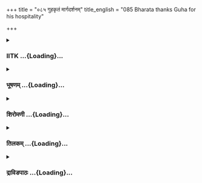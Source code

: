 +++
title = "०८५ गुहकृतं मार्गदर्शनम्"
title_english = "085 Bharata thanks Guha for his hospitality"

+++
<div caption="श्रीराम-हरिसीताराममूर्ति-घनपाठिभ्यां वचनम्" class="audioEmbed" src="https://archive.org/download/Ramayana-recitation-Sriram-harisItArAmamUrti-Ghanapaati-v2/Kanda_2/Kanda_2_AYK-085-Guha_Krutham_Marga_Darshanam.mp3"></div>

<div class="js_include collapsed" newlevelforh1="3" title="IITK" unfilled url="/purANam/rAmAyaNam/audIchya-pAThaH/iitk/2_ayodhyAkANDam/07-rAma-darshanam/085_guhakRtaM_mArgadarshanam.md">
<details><summary><h3>IITK ...{Loading}...</h3></summary>

Bharata expresses his desire to bring back Rama -- enquires the way to
Bharadwaja's hermitage.



#### श्लोकः
##### मूलम्
एवमुक्तस्तु भरतो निषादाधिपतिं गुहम्।  
प्रत्युवाच महाप्राज्ञो वाक्यं हेत्वर्थसंहितम्॥2.85.1॥

##### शब्दार्थः
एवम् thus, उक्तः having spoken, महाप्राज्ञः  great intellectual, भरतः Bharata, निषादाधिपतिम् the overlord of the nishadas, गुहम् Guha, हेत्वर्थसंहितम् in well thought out and significant, वाक्यम् words, प्रत्युवाच replied.

##### आङ्ग्लानुवादः
When thus spoken to, Bharata, a great intellectual, replied to Guha with these well thought out and meaningful words.



#### श्लोकः
##### मूलम्
ऊर्जितः खलु ते कामः कृतो मम गुरोस्सखे।  
यो मे त्वमीदृशीं सेनामेकोऽभ्यर्चितुमिच्छसि॥2.85.2॥

##### शब्दार्थः
मम my, गुरोः elder brother's, सखे friend, यः त्वम् you, एकः alone, ईदृशीम् this large, सेनाम् army, अभ्यर्चितुम् to extend hospitality, इच्छसि want, ते your, कृतः done, कामः desire, ऊर्जितः खलु is indeed great.

##### आङ्ग्लानुवादः
O dear friend of my elder brother, your desire to extend hospitality to this large army all alone is indeed noble.



#### श्लोकः
##### मूलम्
इत्युक्त्वा तु महातेजा गुहं वचनमुत्तमम्।  
अब्रवीद्भरत श्श्रीमाननिषादाधिपतिं पुनः॥2.85.3॥

##### शब्दार्थः
महातेजाः of great radiance, श्रीमान् the majestic one, भरतः Bharata, गुहम् to Guha, उत्तमम् courteous, वचनम् word, उक्त्वा तु having said, पुनः again, निषादाधिपतिम्  addressing king of the nishadas, अब्रवीत् said.

##### आङ्ग्लानुवादः
Having spoken to Guha courteously, the majestic, radiant Bharata continuedः



#### श्लोकः
##### मूलम्
कतरेण गमिष्यामि भरद्वाजाश्रमं गुह।  
गहनोऽयं भृशं देशो गङ्गाऽनूपो दुरत्ययः॥2.85.4॥

##### शब्दार्थः
गुह Guha, कतरेण by which path, भरद्वाजाश्रमम् to the hermitage of Bharadwaja, गमिष्यामि can I go, गङ्गनूपः marshy banks of Ganga, अयम् this, देशः region, भृशम् highly, गहनः is  
dense, दुरत्ययः very difficult to traverse.

##### आङ्ग्लानुवादः
O Guha this region of Ganga with its dense forest is very difficult to cross. How can I reach the hermitage of Bharadwaja?



#### श्लोकः
##### मूलम्
तस्य तद्वचनं श्रुत्वा राजपुत्रस्य धीमतः।  
अब्रवीत्प्राञ्जलिर्वाक्यं गुहो गहनगोचरः॥2.85.5॥

##### शब्दार्थः
धीमतः of the sagacious, तस्य राजपुत्रस्य of that king's son, तत् वचनम् those words, श्रुत्वा having heard, गहनगोचरः one who ranges in the dense forest, गुहः Guha, प्राञ्जलिः with folded palms (in reverence), वाक्यम् these words, अब्रवीत् spoke.

##### आङ्ग्लानुवादः
When he heard those words of the sagacious Bharata, Guha the forest ranger answered him reverentially with folded palms.



#### श्लोकः
##### मूलम्
दाशास्त्वाऽनुऽगमिष्यन्ति धन्विनस्सुसमाहिताः।  
अहं त्वानुगमिष्यामि राजपुत्र महायशः॥2.85.6॥

##### शब्दार्थः
महायशः a man of great renown, राजपुत्रः king's son, धन्विनः armed with bows, दाशाः fishermen, सुसमाहिताः wellprepared, त्वा you, अनुगमिष्यन्ति shall follow, अहम् I, त्वा you, अनुगमिष्यामि shall follow.

##### आङ्ग्लानुवादः
O prince of great renown I shall follow you, wellprepared with these fishermen, armed with bows.



#### श्लोकः
##### मूलम्
कच्छिन्नदुष्टो व्रजसि रामस्याक्लिष्टकर्मणः।  
इयं ते महती सेना शङ्कां जनयतीव मे॥2.85.7॥

##### शब्दार्थः
अक्लिष्टकर्मणः of unwearied actions, रामस्य towards Rama, दुष्टः bearing illwill, न व्रजसि कच्छित् are you not going to that place?, महती large, ते your, इयं सेना this army, मे to me, शङ्काम् doubt, जनयतीव as though arouses.

##### आङ्ग्लानुवादः
Are you not going to that place with the evil intention of causing harm to Rama of unwearied actions? This large army of yours arouses doubts in me.



#### श्लोकः
##### मूलम्
तमेवमभिभाषन्तमाकाश इव निर्मलः।  
भरतश्श्लक्ष्णया वाचा गुहं वचनमब्रवीत्॥2.85.8॥

##### शब्दार्थः
आकाशः इव like the sky, निर्मलः tranquil, भरतः Bharata, एवम् thus, अभिभाषन्तम् talking, तं गुहम् addressing Guha, श्लक्ष्णया in gentle, वाचा voice, वचनम् words, अब्रवीत् said.

##### आङ्ग्लानुवादः
When he heard Guha thus speaking, Bharata who was as tranquil as the sky, said to him in a gentle voice.



#### श्लोकः
##### मूलम्
माभूत्स कालो यत्कष्टं न मां शङ्कितुमर्हसि।  
राघवस् सहि मे भ्राता ज्येष्ठः पितुसमो मतः॥2.85.9॥

##### शब्दार्थः
यत् which, कष्टम् calamity, सः कालः that time, मा भूत् shall not come, माम् to me, शङ्कितुम् to suspect, नार्हसि you should not, मे my, ज्येष्ठः eldest, भ्राता brother, सः राघवः that Rama, पितृसमः is equal to my father, मतः हि he has been held in high esteem.

##### आङ्ग्लानुवादः
That calmitous time will never come (again). You should not suspect me. I look upon Rama, my eldest brother, as my father.



#### श्लोकः
##### मूलम्
तं निवर्तयितुं यामि काकुत्स्थं वनवासिनम्।  
बुद्धिरन्या न ते कार्या गुह सत्यं ब्रवीमि ते॥2.85.10॥

##### शब्दार्थः
वनवासिनम् residing in the forest, तम् काकुत्स्थम् to that scion of the Kakutsthas, निवर्तयितुम् to bring back, यामि I am going, गुह O Guha, ते to you, अन्या other, बुद्धिः thought, न कार्या not to be entertained, ते to you, सत्यम् truth, ब्रवीमि I am telling.

##### आङ्ग्लानुवादः
I am going to bring back that scion of the kakutsthas (Rama) who resides in the forest. O Guha, do not entertain any other thought. I am tellng you the truth.



#### श्लोकः
##### मूलम्
स तु संहृष्टवदन श्श्रुत्वा भरतभाषितम्।  
पुनरेवाब्रवीद्वाक्यं भरतं प्रति हर्षितः॥2.85.11॥

##### शब्दार्थः
भरतभाषितम् Bharata's words, श्रुत्वा on hearing, संहृष्टवदनः one whose is face beaming with joy, सः तु that Guha, हर्षितः delighted, भरतं प्रति looking at Bharata, पुनरेव once  again, वाक्यम् these words, अब्रवीत् said.

##### आङ्ग्लानुवादः
When he heard those words of Bharata, Guha was delighted and his face beamed with joy as he said to Bharataः



#### श्लोकः
##### मूलम्
धन्यस्त्वं न त्वया तुल्यं पश्यामि जगतीतले।  
अयत्नादागतं राज्यं यस्त्वं त्यक्तुमिहेच्छसि॥2.85.12॥

##### शब्दार्थः
यः त्वम् such a man as you are, इह now, अयत्नात् effortlessly, आगतम् arrived, राज्यम् kingdom, त्यक्तुम् to renounce, इच्छसि wish, त्वम् you, धन्यः are blessed, त्वया your, तुल्यम् equal, जगतीतले on this earth, न पश्यामि I do not see.

##### आङ्ग्लानुवादः
Blessed indeed you are as you desire to renounce the kingdom that has come to you effortlessly. I see none equal to you on this earth.



#### श्लोकः
##### मूलम्
शाश्वती खलु ते कीर्तिर्लोकाननुचरिष्यति।  
यस्त्वं कृच्छ्रगतं रामं प्रत्यानयितुमिच्छसि॥2.85.13॥

##### शब्दार्थः
यः त्वम् you, कृच्छ्रगतम् who is in great difficulty, रामम् Rama, प्रत्यानयितुम् to bring back, इच्छसि desire, ते your, शाश्वती everlasting, कीर्तिः fame, लोकान् in this world, अनुचरिष्यति will spread.

##### आङ्ग्लानुवादः
You desire to bring back Rama who is in great difficulty. This everlasting fame of yours will spread all over the world.



#### श्लोकः
##### मूलम्
एवं सम्भाषमाणस्य गुहस्य भरतं तदा।  
बभौ नष्टप्रभस्सूर्यो रजनी चाभ्यवर्तत॥2.85.14॥

##### शब्दार्थः
तदा then, गुहस्य Guha's, एवं thus, भरतं to Bharata, सम्भाषमाणस्य while conversing, सूर्यः sun, नष्टप्रभः diminished light, बभौ shone, रजनी च night, अभ्यवर्तत set in.

##### आङ्ग्लानुवादः
As Guha was thus conversing with Bharata, the rays of the Sun diminished and the night set in.



#### श्लोकः
##### मूलम्
सन्निवेश्य स तां सेनां गुहेन परितोषितः।  
शत्रुघ्नेन सह श्रीमाञ्छयनं समुपागमत्॥2.85.15॥

##### शब्दार्थः
श्रीमान् fortunate Bharata, सः he, तां सेनां that army, सन्निवेश्य having encamped, गुहेन with Guha, परितोषितः gratified, शत्रुघ्नेन सह along with Satrughna, शयनं sleep, समुपागमत्  obtained.

##### आङ्ग्लानुवादः
Fortunate Bharata gratified by Guha encamped his army and retired to bed along with Satrughna.



#### श्लोकः
##### मूलम्
रामचिन्तामय श्शोको भरतस्य महात्मनः।  
उपस्थितो ह्यनर्हस्य धर्मप्रेक्षस्य तादृशः॥2.85.16॥

##### शब्दार्थः
महात्मनः of the magnanimous, धर्मप्रेक्षस्य of a man of righteous outlook, अनर्हस्य of him who  does not deserve (grief), भरतस्य Bharata's, तादृशः such, रामचिन्तामयः filled with the  
thought of Rama, शोकः grief, उपस्थितः हि had befallen.

##### आङ्ग्लानुवादः
But the thought of Rama caused grief to the magnanimous Bharata, a man of righteous outlook who did not deserve such grief.



#### श्लोकः
##### मूलम्
अन्तर्दाहेन दहनस्सन्तापयति राघवम्।  
वनदाहाभिसन्तप्तं गूढोऽग्निरिव पादपम्॥2.85.17॥

##### शब्दार्थः
वनदाहाभिसन्तप्तं dried by forest fire, पादपं tree, गूढः hidden, अग्निरिव like a fire, राघवम्  Bharata, दहनः grief, अन्तर्दाहेन burning within himself, सन्तापयति scorching.

##### आङ्ग्लानुवादः
Just like a concealed forestfire scorching the dried up forest, the fire of sorrow kindled in his mind scorched Bharata.



#### श्लोकः
##### मूलम्
प्रसृतस्सर्वगात्रेभ्यस्स्वेदं शोकाग्निसम्भवम्।  
यथा सूर्यांशुसन्तप्तो हिमवान् प्रसृतोहिमम्॥2.85.18॥

##### शब्दार्थः
सूर्यांशुसन्तप्तः heated by the Sun's rays, हिमवान् Himalayas, यथा just as, हिमं ice, प्रसृतः melted, सर्वगात्रेभ्यः from all limbs, शोकाग्निसम्भवम् caused by the fire of grief, स्वेदम् sweat, प्रसृतः poured out.

##### आङ्ग्लानुवादः
Like the ice melted by the heat of the Sun's rays flows down the Himalayas, sweat poured from all parts of his body caused by the fire of grief.



#### श्लोकः
##### मूलम्
ध्याननिर्धरशैलेन विनिश्श्वसितधातुना।  
दैन्यपादपसंघेन शोकायासाधिशृङ्गिणा॥2.85.19॥  
प्रमोहानन्तसत्त्वेन सन्तापौषधिवेणुना।  
आक्रान्तो दुःखशैलेन महता कैकयीसुतः॥2.85.20॥

##### शब्दार्थः
कैकयीसुतः Kaikeyi's son, ध्याननिर्धरशैलेन by the cavityless rocks of that mountain of  
contemplation, विनिःश्वसितधातुना by the minerals of heaving sighs, दैन्यपादपसंघेन by the multitude of trees in the form of dejection, शोकायासाधिशृङ्गिणा by the peaks of  sorrow fatigue and mental distress, प्रमोहानन्तसत्त्वेन by the countless creatures of stupor, सन्तापौषधिवेणुना by the bamboo tree of sorrow, महता great, दुःखशैलेन by the mountains of grief, आक्रान्तः was invaded.

##### आङ्ग्लानुवादः
Bharata, son of Kaikeyi was stricken by a lofty mountain of grief. The cavityless rocks of that mountain were his contemplation, the minerals were his sighs, the multitude of trees were his desolation, peaks were his fatigue and mental distress, the unlimited number of animals were his stupor, the bamboo tree was his sorrow.



#### श्लोकः
##### मूलम्
विनिश्श्वसन्वै भृशदुर्मनास्ततः प्रमूढसंज्ञः परमापदं गतः।  
शमं न लेभे हृदयज्वरार्दितो नरर्षभो यूथहतो यथर्षभः॥2.85.21॥

##### शब्दार्थः
ततः then, नरर्षभः best among men (Bharata), विनिश्श्वसन् heaving sighs, भृशदुर्मनाः with greatly distraught mind, प्रमूढसंज्ञः with bewildered senses, परमापदं a great calamity, गतः caught, हृदयज्वरार्दितः oppressed by the fever raging his heart, यूथहतः separated from the herd, ऋषभः यथा like a bull, शमं peace of mind, न लेभे  did not get.

##### आङ्ग्लानुवादः
Then best of men, Bharata, with highly distraught mind and heaving sighs, with senses bewildered and oppressed by the fever raging in his heart and caught in a great calamity, like a bull separated from the herd enjoyed no peace of mind.



#### श्लोकः
##### मूलम्
गुहेन सार्धं भरतस्समागतो महानुभावस्सजनस्समाहितः।  
सुदुर्मनास्तं भरतं तदा पुनर्गुहस् समाश्वासयदग्रजं प्रति॥2.85.22॥

##### शब्दार्थः
महानुभावः magnanimous, सजनः along with his people, भरतः Bharata, समाहितः with a composed mind, गुहेन सार्धं with Guha, समागतः joined, तदा then, सुदुर्मनाः with greatly distraught mind, गुहः Guha, तं भरतम् that Bharata, पुनः again, अग्रजं प्रति about elder brother Rama, आश्वासयत् consoled.

##### आङ्ग्लानुवादः
Bharata, a man of great magnanimity, joined Guha together with his people with composed mind. Then Guha, greatly distraught, again consoled  Bharata  regarding his elder brother Rama.  

#### समाप्तिः
 श्रीमद्रामायणे वाल्मीकीय आदिकाव्ये अयोध्याकाण्डे पञ्चाशीतितमस्सर्गः॥  
Thus ends the eightyfifth sarga in Ayodhyakanda of the holy Ramayana, the first epic composed by sage Valmiki.

</details>
</div>
<div class="js_include collapsed" newlevelforh1="3" title="भूषणम्" unfilled url="/purANam/rAmAyaNam/audIchya-pAThaH/TIkA/bhUShaNa_iitk/2_ayodhyAkANDam/07-rAma-darshanam/085_guhakRtaM_mArgadarshanam.md">
<details><summary><h3>भूषणम् ...{Loading}...</h3></summary>



एवमुक्तस्तु भरतो निषादाधिपतिं गुहम् ।  

प्रत्युवाच महाप्राज्ञो वाक्यं हेत्यर्थसंहितम्  ॥  २।८५।१  ॥   

एवमिति । हेत्वर्थसंहितम् उपपत्तिप्रयोजनाभ्यां युक्तम्  ॥  २।८५।१  ॥   

  

ऊर्जितः खलु ते कामः कृतो मम गुरोः सखे ।  

यो मे त्वमीदृशीं सेनामेकोभ्यर्चितुमिच्छसि  ॥  २।८५।२  ॥   

ऊर्जित इति । स्वस्य रामविषयभक्तिं द्योतयितुं मम गुरोः सखे इत्युक्तम् ।
यस्त्वमेक एव ईदृशीमपरिच्छिन्नां सेनामभ्यर्चितुमिच्छसि तस्य ते ऊर्जितः
अभिवृद्धः कामः अर्चनामनोरथः कृतः खलु कृत एव, तवादरेणैव वयमर्चिता इति
भावः  ॥  २।८५।२  ॥   

  

इत्युक्त्वा तु महातेजा गुहं वचनमुत्तमम् ।  

अब्रवीद्भरतः श्रीमान् निषादाधिपतिं पुनः  ॥  २।८५।३  ॥   

इतीति । महातेजा इति गाम्भीर्यद्योतनम् । उत्तममित्यनेनार्चनोद्योगमात्रेण
तृप्तत्वकथनादवाप्तसमस्तकामत्वमुक्तम् । श्रीमानिति तात्कालिकहर्षः  ॥ 
२।८५।३  ॥   

  

कतरेण गमिष्यामि भरद्वाजाश्रमं गुह ।  

गहनो ऽयं भृशं देशो गङ्गानूपो दुरत्ययः  ॥  २।८५।४  ॥   

कतरेणेति । कतरेण केन मार्गेण । भृशं गहनः अत्यन्तदुष्प्रवेशः । अनूपो देशः
जलप्रायो देशः । "जलप्रायमनूपं स्यात्" इत्यमरः  ॥  २।८५।४  ॥   

  

तस्य तद्वचनं श्रुत्वा राजपुत्रस्य धीमतः ।  

अब्रवीत् प्राञ्जलिर्वाक्यं गुहो गहनगोचरः  ॥  २।८५।५  ॥   

तस्येति । गहनं काननं गोचरः सञ्चारप्रदेशो यस्य सः गहनगोचरः । "गहनं काननं
वनम्" इत्यमरः  ॥  २।८५।५  ॥   

  

दाशास्त्वा ऽनुगमिष्यन्ति धन्विनः सुसमाहिताः ।  

अहं त्वा ऽनुगमिष्यामि राजपुत्र महायशः  ॥  २।८५।६  ॥   

दाशा इति । अहमनुगमिष्यामि अतो न मार्गविषयविचारः कर्त्तव्य इति भावः  ॥ 
२।८५।६  ॥   

  

कच्चिन्न दुष्टो व्रजसि रामस्याक्लिष्टकर्मणः ।  

इयं ते महती सेना शङ्कां जनयतीव मे  ॥  २।८५।७  ॥   

कच्चिदिति । न दुष्टः अदुष्टः । सुप्सुपेति समासः । रामस्य रामविषये
अदुष्टो व्रजसि कच्चित् दुष्टो न व्रजसि कच्चिदिति वा सम्बन्धः ।
अक्लिष्टकर्मण इत्यनेन निरपायत्वमुक्तम् । शङ्काप्रसक्तौ हेतुमाह इयमिति ।
अनुकूलो व्रजसि चेत् सेना व्यर्थेति भावः । इवशब्दः शङ्काया ईषत्त्वं
द्योतयति  ॥  २।८५।७  ॥   

  

तमेवमभिभाषन्तमाकाश इव निर्मलः ।  

भरतः श्लक्ष्णया वाचा गुहं वचनमब्रवीत्  ॥  २।८५।८  ॥   

तमिति । आकाश इव निर्मल इत्यनेन तच्छङ्कितदोषस्य तत्र प्रसक्तिरेव
नास्तीत्युच्यते । आकाशे हि पङ्कानुलेपे स तत्र न प्रसज्जति किन्तु स्वहस्त
एव मलिनो भवति । श्लक्ष्णया स्वस्मिन्दोषालेपेप्यक्रोधया  ॥  २।८५।८  ॥   

  

माभूत्स कालो यत्कष्टं न मां शङ्कितुमर्हसि ।  

राघवः स हि मे भ्राता ज्येष्ठः पितृसमो मतः  ॥  २।८५।९  ॥   

तं निवर्त्तयितुं यामि काकुत्स्थं वनवासिनम् ।  

बुद्धिरन्या न ते कार्या गुह सत्यं ब्रवीमि ते  ॥  २।८५।१०  ॥   

माभूदिति । यत् यस्मिन् काले । कष्टं त्वया आशङ्कितं कष्टं जायते स कालो
माभूत् । कलिकाले हि तादृशप्रसङ्गः, अतो मां शङ्कितुं नार्हसि । तत्र हेतुः
राघव इत्यादि । न ते कार्या त्वया न कार्या  ॥  २।८५।९१०  ॥   

  

स तु संहृष्टवदनः श्रुत्वा भरतभाषितम् ।  

पुनरेवाब्रवीद्वाक्यं भरतं प्रति हर्षितः  ॥  २।८५।११  ॥   

धन्यस्त्वं न त्वया तुल्यं पश्यामि जगतीतले ।  

अयत्नादागतं राज्यं यस्त्वं त्यक्तुमिहेच्छसि  ॥  २।८५।१२  ॥   

स त्विति । संहृष्टवदनः प्रसन्नवदन इत्यर्थः । हर्षितः सञ्जातहर्षः  ॥ 
२।८५।१११२  ॥   

  

शाश्वती खलु ते कीर्त्तिर्लोकाननुचरिष्यति ।  

यस्त्वं कृच्छ्रगतं रामं प्रत्यानयितुमिच्छसि  ॥  २।८५।१३  ॥   

शाश्वतीति । कृच्छ्रगतं व्यसनगतम् । प्रत्यानयितुं प्रत्यानेतुम् । इडार्षः
 ॥  २।८५।१३  ॥   

  

एवं सम्भाषमाणस्य गुहस्य भरतं तदा ।  

बभौ नष्टप्रभः सूर्यो रजनी चाभ्यवर्त्तत  ॥  २।८५।१४  ॥   

एवमिति । सम्भाषमाणस्य सम्भाषमाणे सति । नष्टप्रभः अदृष्टप्रभः  ॥  २।८५।१४
 ॥   

  

संनिवेश्य स तां सेनां गुहेन परितोषितः ।  

शत्रुघ्नेन सह श्रीमान् शयनं पुनरागमत्  ॥  २।८५।१५  ॥   

संनिवेश्येति । शयनं पुनरागमदिति अत्र पुनःशब्देन गुहागमनात् पूर्वं शान्तः
शयने स्थित इति गम्यते । समुपागमदिति वा पाठः । पुनः परितोषित इति वा
सम्बन्धः । वाक्यालङ्कारो वा  ॥  २।८५।१५  ॥   

  

रामचिन्तामयः शोको भरतस्य महात्मनः ।  

उपस्थितो ह्यनर्हस्य धर्मप्रेक्षस्य तादृशः  ॥  २।८५।१६  ॥   

रामेति । अनर्हस्य गर्भैश्वर्येण शोकानर्हस्य । महात्मनः महाधीरस्यापि
धर्मप्रेक्षस्य शोकमूलपापशून्यस्य । तादृशः अवाङ्मनसगोचरः ।
भ्रातृभक्तस्येति भरतविशेषणं वा  ॥  २।८५।१६  ॥   

  

अन्तर्दाहेन दहनः सन्तापयति राघवम् ।  

वनदाहाभिसन्तप्तं गूढोग्निरिव पादपम्  ॥  २।८५।१७  ॥   

अन्तर्दाहेनेति । दहनः शोकाग्निः । अन्तर्दाहेन चिन्ताग्निना तप्तं राघवं
भरतं सन्तापयति सम्यक् ग्लापयति स्म । वनदाहाभिसन्तप्तं वनदाहेन
पर्यन्तवनाग्नेरूष्मणा सन्तप्तं शुष्कं पादपं गूढोग्निरिव कोटराग्निरिव
अन्तरारभ्य बहिरदहत् अन्तःस्थोप्यात्मा दह्यते, अदाह्यत्वं केवलाग्नेर्हि
 ॥  २।८५।१७  ॥   

  

प्रसृतस्सर्वगात्रेभ्यः स्वेदं शोकाग्निसम्भवम् ।  

यथा सूर्यांशुसन्तप्तो हिमवान् प्रसृतो हिमम्  ॥  २।८५।१८  ॥   

प्रसृत इति । शोकाग्निसम्भवं स्वेदं प्रसृतः, भरत इति शेषः । स्वेदः
शोकाग्निसम्भव इति पाठस्तु न दृष्टान्तानुरूपः । स्वेदं प्रसृतः हिमं
प्रसृतः इत्यत्र गत्यर्थत्वात् कर्त्तरि क्तः  ॥  २।८५।१८  ॥   

  

ध्याननिर्दरशैलेन विनिश्वसितधातुना ।  

दैन्यपादपसङ्घेन शोकायासाधिश्रृङ्गिणा  ॥  २।८५।१९  ॥   

प्रमोहानन्तसत्त्वेन सन्तापौषधिवेणुना  

आक्रान्तो दुःखशैलेन महता कैकयीसुतः  ॥  २।८५।२०  ॥   

भरतस्य दुःखं शैलत्वेन रूपयति--ध्यानेत्यादिना । ध्याननिर्दरशैलेन दरो
गर्त्तः तस्मान्निर्गतं निर्दरं शिलानां समूहः शैलं रामविषयध्यानमेव
निर्दरशैलं यस्मिन् तेन । ध्यानस्य निरन्तरत्वेन
दरीविदीर्णशिलापङ्क्तिसाम्यम् । विविधं निश्वसितं विनिश्वसितं तदेव
धातुर्यस्मिन् । विविधत्वसाम्यात् । दैन्यं करणानां
स्वस्वविषयप्रवृत्तिवैमुख्यं तस्य पादपसाम्यमबोधरूपतया ।
शोकायासाधिश्रृङ्गिणा शोकादय एव श्रृङ्गिणः कृष्णसारादयो यस्मिन् तेन ।
यद्वा शोकायासाधिभिः श्रृङ्गिणा श्रृङ्गवता दृढत्वसाम्यात् ।
प्रमोहानन्तसत्त्वेन प्रमोहा एव अनन्तानि सत्त्वानि जन्तवो यस्मिन् तेन ।
"द्रव्यासुव्यवसायेषु सत्त्वमस्त्री तु जन्तुषु" इत्यमरः ।
प्राणभयशङ्काकरत्वात् । सन्तापौषधिवेणुना सन्तापा एव ओषधयो वेणवश्च यस्मिन्
तेन । ओषधिवेणुसाम्यं दुष्प्रवेशत्वात् । आक्रान्तः अभूदिति शेषः । महता
अतिगुरुणा । मज्जतेति पाठे--मज्जता अवयवेषु प्रविशता  ॥  २।८५।१९२०  ॥   

  

विनिःश्वसन् वै भृशदुर्मनास्ततः प्रमूढसंज्ञः परमापदं गतः ।  

शमं न लेभे हृदयज्वरार्दितो नरर्षभो यूथगतो यथर्षभः  ॥  २।८५।२१  ॥   

विनिःश्वसन्निति । विनिःश्वसन् चिन्तातिरेकेण श्वासं कुर्वन् । भृशदुर्मनाः
अत्यन्तकलुषहृदयः । प्रमूढा तष्टा संज्ञा यस्य सः प्रमूढसंज्ञः । अत एव
परमापदं मरणायार्थसम्पत्तिरूपां मूर्च्छां गतः । शमं ज्वरशान्तिम् ।
अयूथगतः यूथाद्भ्रष्ट इत्यर्थः । यूथहत इति पाठे--हतयूथ इत्यर्थः  ॥ 
२।८५।२१  ॥   

  

गुहेन सार्द्धं भरतः समागतो महानुभावः सजनः समाहितः ।  

सुदुर्मनास्तं भरतं तदा पुनर्गुहः समाश्वासयदग्रजं प्रति  ॥  २।८५।२२  ॥   

अथ गुहः समागत इत्याह--गुहेनेति । सजनः सपरिवारः । समाहितः एकाग्रचित्तः ।
भरतः गुहेन सार्द्धं सह समागतः सङ्गतः । अथ गुहः सुदुर्मनाः
भरतक्लेशदर्शनेन भरतादपि भृशं दुर्मनाः सन् । भरतम् अग्रजं प्रति अग्रजं
लक्षीकृत्य समाश्वासयत्  ॥  २।८५।२२  ॥   

  

इत्यार्षे श्रीरामायणे वाल्मीकीये० श्रीमदयोध्याकाण्डे पञ्चाशीतितमः सर्गः
 ॥  ८५  ॥   

इति श्रीगो० श्रीरामायणभूषणे पीता० अयोध्याकाण्डव्याख्याने पञ्चाशीतितमः
सर्गः  ॥  ८५  ॥   



</details>
</div>
<div class="js_include collapsed" newlevelforh1="3" title="शिरोमणी" unfilled url="/purANam/rAmAyaNam/audIchya-pAThaH/TIkA/shiromaNI_iitk/2_ayodhyAkANDam/07-rAma-darshanam/085_guhakRtaM_mArgadarshanam.md">
<details><summary><h3>शिरोमणी ...{Loading}...</h3></summary>



निषादप्रार्थनानन्तरकालिकं वृत्तमाह-- एवमित्यादिभिः । एवमुक्तो भरतः
हेत्वर्थसंहितं हेतुरुपपत्तिः । अर्थः प्रयोजनं ताभ्यां संहितं युक्तं
वाक्यं प्रत्युवाच  ॥  २।८५।१  ॥   

  

वाक्याकारमाह-- ऊर्जित इति । यस्त्वमीदृशीं महतीं सेनामभ्यर्चयितुमिच्छसि
तेन ते त्वया ऊर्जितः महान् कामः स्वेच्छाविषयीभूतसत्कारः कृतः अतः परं न
किञ्चित्कर्तव्यमस्तीत्यर्थः  ॥  २।८५।२  ॥   

  

इतीति । स महातेजाः भरतः इत्युक्त्वा पन्थानं स्वगन्तव्यमार्गं
दर्शयन्नङ्गुल्या बोधयन्पृच्छन्नित्यर्थः, पुनरब्रवीत्  ॥  २।८५।३  ॥   

  

तत्प्रकारमाह-- कतरेणेति । भरद्वाजाश्रमं कतरेण मार्गेण गमिष्यामि अयं
गङ्गानूपः गङ्गातीरदेशः गहनः वृक्षैर्निबिडः अत एव दुरत्ययः मार्गमन्तरा
गन्तुमशक्यः । कतरेणेत्यनेन द्वौ मार्गौ दृश्यमानाविति सूचितम्  ॥  २।८५।४
 ॥   

  

तस्येति । राजपुत्रस्य भरतस्य वचनं श्रुत्वा गहनगोचरः वनाभिज्ञः गुहः
अब्रवीत्  ॥  २।८५।५  ॥   

  

तद्वचनाकारमाह-- दाशा इति । देशज्ञाः सुसमाहिताः एकाग्रचित्ताः दाशाः
धीवराः अनुगमिष्यन्ति अहं चानुगमिष्यामि त्वामिति शेषः, एतेन
मार्गप्रश्नस्य न प्रयोजनमिति सूचितम्  ॥  २।८५।६  ॥   

  

कच्चिदिति । अक्लिष्टकर्मणो रामस्य दुष्टः दूषकः सन् कच्चिन्न व्रजसि
कच्चिदिति शङ्कायाम् । ननु कुत एवमाशङ्कसे इत्यत आह-- महती अतिप्रवृद्धा
इयं ते सेनाशङ्कां जनयति  ॥  २।८५।७  ॥   

  

तमिति । एवमभिभाषन्तं तं गुहमाकाश इव निर्मलः सर्वकालं दोषसंसर्गरहितः भरतः
अब्रवीत्  ॥  २।८५।८  ॥   

  

मेति । यद्यस्मिन् काले कष्टं त्वदाशङ्कास्पदीभूतदुःखमूलं भ्रातृद्रोह
इत्यर्थः, स कालो मा भूत् । विरोधायोग्यतां बोधयन्नाह-- ज्येष्ठो मे भ्राता
राघवो रामः मम पितृसमः, एतेन तत्र विरोधाशङ्का कदाचिन्न कर्तव्येति सूचितम्
 ॥  २।८५।९  ॥   

  

ननु किमर्थं गमनमित्यत आह-- तमिति । वनवासिनं तं रामं निवर्तयितुं यामि ते
तुभ्यं सत्यं ब्रवीमि अतः अन्या विरोधविषयिणी बुद्धिर्न कार्या  ॥  २।८५।१०
 ॥   

  

स इति । भरतभाषितं श्रुत्वा संहृष्टवदनः स गुहः भरतं पुनरब्रवीत्  ॥ 
२।८५।११  ॥   

  

तद्वचनाकारमाह-- धन्य इति । यस्त्वमयत्नात्प्रयत्नमन्तरा आगतं
पित्राद्याज्ञया प्राप्तं राज्यं त्यक्तुमिच्छसि स त्वं धन्यः त्वया तुल्यं
सदृशं जगतीतले न पश्यामि  ॥  २।७५।१२  ॥   

  

शाश्वतीति । यस्त्वं कृछ्रगतं वनवासजनितक्लेशवन्तं रामं प्रत्यानयितुं
प्रत्यानेतुमिच्छसि तस्य ते शाश्वती कीर्तिः लोकाननुचरिष्यति  ॥  २।८५।१३
 ॥   

  

एवमिति । भरतमेवं सम्भाषमाणस्य गुहस्य संबन्धी सूर्यः नष्टप्रभः सन् बभौ ।
अत एव रजनी रात्रिः अभ्यवर्तत । सूर्ये गुहसम्बन्धस्तु
तात्कालिकपरिदृश्यमानत्वरूपः । यदि तु "षष्ठी चानादरे" इति षष्ठी तदा नैवं
सम्बन्धकल्पना  ॥  २।८५।१४  ॥   

  

समिति । गुहेन परितोषितः भरतः तां सेनां संनिवेश्य संनिवेशयितुमाज्ञाप्य
शत्रुघ्नेन समं शयनमागमत्  ॥  २।८५।१५  ॥   

  

रामेति । धर्मप्रेक्षस्य धर्ममात्रदृष्टेः अत एव अनर्हस्य शोकायोग्यस्य
महात्मनो भरतस्य तादृशः अतिदुःसहः रामचिन्तामयः रामचिन्ताप्रचुरः शोकः
उपस्थितः  ॥  २।८५।१६  ॥   

  

अन्तरिति । दहनः शोकवह्निर्दाहेन शोकाग्निना सन्तप्तं राघवं भरतमन्तः
सन्तापयति, तत्र दृष्टान्तः वनदाहाग्निना वनदाहकवह्निना सन्तप्तं पादपं
वृक्षं गूढः कोटरादौ केनचित्प्रक्षिप्तः अग्निरिव, अत्र
वनदाहकाग्निस्थानापन्नो दशरथशोको बोध्यः  ॥  २।८५।१७  ॥   

  

प्रस्रुत इति । सर्वगात्रेभ्यः शोकाग्निसम्भवं स्वेदं प्रस्रुतः
प्रस्रावयामास, भरत इति शेषः । कर्तरि निष्ठा । तत्र दृष्टान्तः
सूर्याग्निसन्तप्तो हिमं प्रस्रुतो हिमवान् यथा  ॥  २।७५।१८  ॥   

  

वियोगदुःखस्य पर्वतरूपकत्वं वर्णयन्नाह-- ध्यानेति द्वाभ्याम् ।
ध्यानमुत्कण्ठापूर्वकरामस्मरणमेव निर्दरशैलः निच्छिद्रप्रस्तरो यस्मिँस्तेन
विनिःश्वसितमुच्छ्वास एव धातुर्गैरिकादिर्यस्मिँस्तेन, दैन्यं दीनता एव
पादपसङ्घः वृक्षसमूहो यस्मिँस्तेन, शोकायासः शोकजनितखेद एव अधि अधिरूढं
श्रृङ्गं तद्वता, प्रमोहा एव अनन्तसत्त्वानि व्याघ्रादयो यस्मिन् तेन,
सन्तापा एव ओषधिवेणवो यस्मिन् तेन, महता अतिप्रवृद्धेन दुःखशैलेन
दुःखपर्वतेन आक्रान्तः कैकेयीसुतः अभवदिति शेषः । "मज्जता" इति भट्टपाठः ।
मग्नं कुर्वतेति तद्व्याख्या । श्लोकद्वयमेकान्वयि  ॥  २।८५।१९२०  ॥   

  

विनिःश्वसन्निति । ततः तस्माद्दुःखपर्वताद्धेतोः भृशदुर्मनाः अत एव
प्रमूढसञ्ज्ञः प्रमूढा विवेकरहिता सञ्ज्ञा बुद्धिर्यस्य सः अत एव
परमापदमत्यापत्तिं गतः प्राप्तः अत एव हृदयज्वरेण आर्तः पीडितः नरर्षभो
भरतः विनिःश्वसन्सन् शमं शान्तिं न लेभे, तत्र दृष्टान्तः यूथहतः यूथच्युतः
ऋषभो वृषभ इव "यूथगतः" इति भूषणपाठः । यूथगतः यूथाद्गतः यूथाद्भ्रष्ट
इत्यर्थः, इति तद्व्याख्या  ॥  २।८५।२१  ॥   

  

गुहेनेति । गुहेन सार्धं समागतः आलिङ्गितो यो भरतः अग्रजं प्रति दुर्मनाः
तं भरतं सजनः स्वजनसहितः समाहितः एकाग्रचित्तः गुहः शनैः पुनः समाश्वासयत्
 ॥  २।८५।२२  ॥   

  

इति श्रीमद्वाल्मीकीयरामायणव्याख्याने रामायणशिरोमणावयोध्याकाण्डे
पञ्चाशीतितमः सर्गः  ॥  २।८५  ॥   

  

  



</details>
</div>
<div class="js_include collapsed" newlevelforh1="3" title="तिलकम्" unfilled url="/purANam/rAmAyaNam/audIchya-pAThaH/TIkA/tilaka_iitk/2_ayodhyAkANDam/07-rAma-darshanam/085_guhakRtaM_mArgadarshanam.md">
<details><summary><h3>तिलकम् ...{Loading}...</h3></summary>



एवमिति । हेत्वर्थसंहितं हेत्वार्थाभ्यामुपपत्तियोजनाभ्यां संयुक्तम्  ॥ 
२।८५।१  ॥   

  

ऊर्जितो महांस्ते ऽयं कामः कामनाविषयो मत्सत्कारो मम कृत एव खलु । कथं
तत्राह यो मे इति । तव श्रद्धयैव सर्वं कृतमित्यर्थः  ॥  २।८५।२  ॥   

  

पन्थानं दर्शयन्गन्तव्यपथि संमुखं हस्तं कुर्वन्पुनः पुनरब्रवीदित्यन्वयः ।
आदरेण वारंवारं कथनम् । "गुहं वचनमुत्तमम्" "निषादाधिपतिं पुनः" इति
द्वितीयचतुर्थपादौ पाठान्तरे  ॥  २।८५।३  ॥   

  

कतरेण पथा । गहनो दुष्प्रवेशः  ॥  २।८५।४  ॥   

  

गहनगोचरो गहनं वनं गोचरो देशो यस्य सः  ॥  २।८५।५  ॥   

  

दाशास्त्विति । अतो गहनविषया न काचिच्छङ्केति भावः  ॥  २।८५।६  ॥   

  

अपि त्वक्लिष्टकर्मणो रामस्य विषये दुष्टो दुष्टभावो न व्रजसि
कच्चिद्रामद्रोहं कर्तुं न व्रजसि कच्चिदित्यर्थः । ननु का ते दोषशङ्का
तत्राह इयं ते इति । रामसन्दर्शनमात्राय गमने एतावत्सेनाया व्यर्थत्वान्मम
सन्देह इति भावः  ॥  २।८५।७ ॥   

  

आकाश इवेत्युपमया त्रैकालिकमलसंबन्धाभावो दर्शितः  ॥  २।८५।८  ॥   

  

यद्यत्र काले कष्टं त्वदाशङ्कितं रामद्रोहरूपं जायते स कालो मा भूत् हि यतो
राघवो ज्येष्ठो भ्राता पितृसमः, अतो मां शङ्कितुं नार्हसि  ॥  २।८५।९  ॥   

  

तदेवाह तमिति । मे मयि । "न ते कार्या" इति पाठान्तरम्  ॥  २।८५।१०१२ ॥   

  

चरिष्यति प्रचरिष्यति  ॥  २।८५।१३  ॥   

  

नष्टप्रभो मन्दीभूतरश्मिः  ॥  २।८५।१४  ॥   

  

"गुहेन परिरक्षितः" इति पाठे परिहृतचोरबाध इत्यर्थः  ॥  २।८५।१५  ॥   

  

अनर्हस्य दुःखानर्हस्य । धर्मप्रेक्ष्यस्य धर्मदृष्टेः तादृशो वागगोचरः
उपस्थितः प्राप्तः  ॥  २।८५।१६  ॥   

  

दहनः शोकाग्निः राघवं भरतं वनदाहको ऽग्निवनदाहाग्निर्दावाग्निस्तेन
सन्तप्तं शुष्कम् । गूढो ऽग्निः कोठरसंसक्तो ऽग्निः  ॥  २।८५।१७  ॥   

  

स्वेदं प्रसृतः कर्तरि निष्ठा गत्यर्थत्वात्  ॥  २।८५।१८  ॥   

  

दुःखे पर्वतरूपकम् । रामविषयध्यानान्येव निर्दरशैला विदारणरहितशिलासमूहा
यस्मिन्, निःशेषतो दीर्णशिलासमूहा यस्मिन्निति वा । विनिःश्वसितमेव
गौरिकादिधातुर्यस्मिन्, श्वाससंपर्केण भूषणानामन्यवर्णजननात् । दैन्यं
करणानां स्वस्वविषयप्रवृत्तिवैमुख्यं स एव पादपसङ्घो यस्मिन् । शोकजा
आयासाश्चित्तश्रान्तयस्ता एवाध्यधिरूढानि शृङ्गाणि तद्वता  ॥  २।८५।१९  ॥   

  

प्रमोहा एवानन्तसत्त्वानि वन्यप्राणिनो यस्मिंस्तेन । सन्तापो
ऽन्तर्बहिःकरणसन्ताप एव ओषधयो वेणवश्च यस्मिन् । मज्जता मग्नं कुर्वता
सकरणग्राममात्मानमधो नयता एवंभूतेन दुःखरूपशैलेनाक्रान्तः अभूदिति शेषः  ॥ 
२।८५।२०  ॥   

  

प्रकर्षेण मूढा संज्ञा चेतना यस्य । यूथहतो यूथभ्रष्टः  ॥  २।८५।२१  ॥   

  

समाहित एकाग्रचित्तः, सजनः सपरिवारः, गुहेन सार्धं समागतो मिलितो भरतो
ऽग्रजं प्रति सुदुर्मना बभूव । तादृशं तं भरतं गुहः पुनराश्वासयत्  ॥ 
२।८५।२२ ॥   

  

इति श्रीरामाभिरामे श्रीरामीये रामायणतिलके वाल्मीकीय आदिकाव्ये
ऽयोध्याकाण्डे पञ्चाशीतितमः सर्गः  ॥  २।८५  ॥   

  

  



</details>
</div>
<div class="js_include collapsed" newlevelforh1="3" title="द्राविडपाठः" unfilled url="/purANam/rAmAyaNam/drAviDapAThaH/2_ayodhyAkANDam/07-rAma-darshanam/085_guhakRtaM_mArgadarshanam.md">
<details><summary><h3>द्राविडपाठः ...{Loading}...</h3></summary>


एवमुक्तस्तु भरतो निषादाधिपतिं गुहम्।  
प्रत्युवाच महाप्राज्ञो वाक्यं हेत्यर्थसंहितम् ॥ 2.85.1 ॥   
ऊर्जितः खलु ते कामः कृतो मम गुरोः सखे।  
यो मे त्वमीदृशीं सेनामेकोभ्यर्चितुमिच्छसि ॥ 2.85.2 ॥   
इत्युक्त्वा तु महातेजा गुहं वचनमुत्तमम्।  
अब्रवीद्भरतः श्रीमान् निषादाधिपतिं पुनः ॥ 2.85.3 ॥   
कतरेण गमिष्यामि भरद्वाजाश्रमं गुह।  
गहनोऽयं भृशं देशो गङ्गानूपो दुरत्ययः ॥ 2.85.4 ॥   
तस्य तद्वचनं श्रुत्वा राजपुत्रस्य धीमतः।  
अब्रवीत् प्राञ्जलिर्वाक्यं गुहो गहनगोचरः ॥ 2.85.5 ॥   
दाशास्त्वाऽनुगमिष्यन्ति धन्विनः सुसमाहिताः।  
अहं त्वाऽनुगमिष्यामि राजपुत्र महायशः ॥ 2.85.6 ॥   
कच्चिन्न दुष्टो व्रजसि रामस्याक्लिष्टकर्मणः।  
इयं ते महती सेना शङ्कां जनयतीव मे ॥ 2.85.7 ॥   
तमेवमभिभाषन्तमाकाश इव निर्मलः।  
भरतः श्लक्ष्णया वाचा गुहं वचनमब्रवीत् ॥ 2.85.8 ॥   
माभूत्स कालो यत्कष्टं न मां शङ्कितुमर्हसि।  
राघवः स हि मे भ्राता ज्येष्ठः पितृसमो मतः ॥ 2.85.9 ॥   
तं निवर्त्तयितुं यामि काकुत्स्थं वनवासिनम्।  
बुद्धिरन्या न ते कार्या गुह सत्यं ब्रवीमि ते ॥ 2.85.10 ॥   
स तु संहृष्टवदनः श्रुत्वा भरतभाषितम्।  
पुनरेवाब्रवीद्वाक्यं भरतं प्रति हर्षितः ॥ 2.85.11 ॥   
धन्यस्त्वं न त्वया तुल्यं पश्यामि जगतीतले।  
अयत्नादागतं राज्यं यस्त्वं त्यक्तुमिहेच्छसि ॥ 2.85.12 ॥   
शाश्वती खलु ते कीर्त्तिर्लोकाननुचरिष्यति।  
यस्त्वं कृच्छ्रगतं रामं प्रत्यानयितुमिच्छसि ॥ 2.85.13 ॥   
एवं सम्भाषमाणस्य गुहस्य भरतं तदा।  
बभौ नष्टप्रभः सूर्यो रजनी चाभ्यवर्त्तत ॥ 2.85.14 ॥   
सन्निवेश्य स तां सेनां गुहेन परितोषितः।  
शत्रुघ्नेन सह श्रीमान् शयनं पुनरागमत् ॥ 2.85.15 ॥   
रामचिन्तामयः शोको भरतस्य महात्मनः।  
उपस्थितो ह्यनर्हस्य धर्मप्रेक्षस्य तादृशः ॥ 2.85.16 ॥   
अन्तर्दाहेन दहनः सन्तापयति राघवम्।  
वनदाहाभिसन्तप्तं गूढोग्निरिव पादपम् ॥ 2.85.17 ॥   
प्रसृतस्सर्वगात्रेभ्यः स्वेदं शोकाग्निसम्भवम्।  
यथा सूर्यांशुसन्तप्तो हिमवान् प्रसृतो हिमम् ॥ 2.85.18 ॥   
ध्याननिर्दरशैलेन विनिश्वसितधातुना।  
दैन्यपादपसङ्घेन शोकायासाधिश्रृङ्गिणा ॥ 2.85.19 ॥   
प्रमोहानन्तसत्त्वेन सन्तापौषधिवेणुना आक्रान्तो दुःखशैलेन महता कैकयीसुतः ॥ 2.85.20 ॥   
विनिःश्वसन् वै भृशदुर्मनास्ततः प्रमूढसञ्ज्ञः परमापदं गतः।  
शमं न लेभे हृदयज्वरार्दितो नरर्षभो यूथगतो यथर्षभः ॥ 2.85.21 ॥   
गुहेन सार्द्धं भरतः समागतो महानुभावः सजनः समाहितः।  
सुदुर्मनास्तं भरतं तदा पुनर्गुहः समाश्वासयदग्रजं प्रति ॥ 2.85.22 ॥   

</details>
</div>
